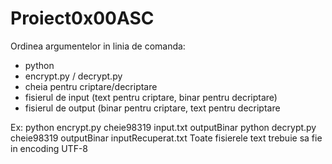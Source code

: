 # Proiect0x00ASC

Ordinea argumentelor in linia de comanda:
- python
- encrypt.py / decrypt.py
- cheia pentru criptare/decriptare
- fisierul de input (text pentru criptare, binar pentru decriptare)
- fisierul de output (binar pentru criptare, text pentru decriptare

Ex:
python encrypt.py cheie98319 input.txt outputBinar
python decrypt.py cheie98319 outputBinar inputRecuperat.txt
Toate fisierele text trebuie sa fie in encoding UTF-8
